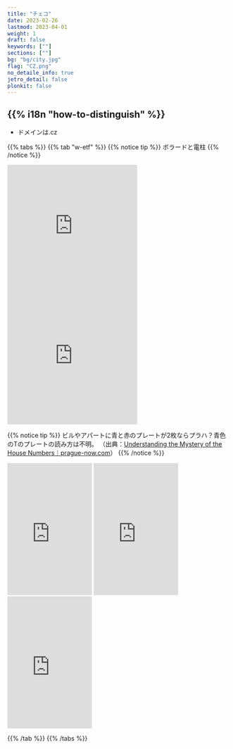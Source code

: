 ```yaml
---
title: "チェコ"
date: 2023-02-26
lastmod: 2023-04-01
weight: 1
draft: false
keywords: [""]
sections: [""]
bg: "bg/city.jpg"
flag: "CZ.png"
no_detaile_info: true
jetro_detail: false
plonkit: false
---
```


<div class="main-desciption country-description">
    <h2 class="section-title">{{% i18n "how-to-distinguish" %}}</h2>
    <ul class="rule-list">
        <li>ドメインは<span class="quiz">.cz</span></li>
    </ul>
</div>

{{% tabs  %}}
{{% tab "w-etf" %}}
{{% notice tip %}}
ボラードと電柱
{{% /notice %}}
<div class="googlemap-if">
<iframe src="https://www.google.com/maps/embed?pb=!4v1681941225200!6m8!1m7!1sgsGVwur7pu9QCrrQmpkk9w!2m2!1d49.19184261344255!2d16.87967606635006!3f22.928734736934533!4f-14.406306511799286!5f3.325193203789971" width="295" height="295" style="border:0;" allowfullscreen="" loading="lazy" referrerpolicy="no-referrer-when-downgrade"></iframe>
<iframe src="https://www.google.com/maps/embed?pb=!4v1681943230054!6m8!1m7!1ssfdmIVecNRILD1yCenTxSg!2m2!1d49.57085883031012!2d17.30559813259281!3f78.60860033633689!4f5.765596368411707!5f1.7518516263049886" width="295" height="295" style="border:0;" allowfullscreen="" loading="lazy" referrerpolicy="no-referrer-when-downgrade"></iframe>
</div>

{{% notice tip %}}
ビルやアパートに青と赤のプレートが2枚ならプラハ？青色のTのプレートの読み方は不明。 （出典：<a href="https://prague-now.com/history/understanding-the-mystery-of-the-house-numbers/">Understanding the Mystery of the House Numbers｜prague-now.com</a>）
{{% /notice %}}

<div class="googlemap-if">
<iframe src="https://www.google.com/maps/embed?pb=!4v1681946136173!6m8!1m7!1sapGCNvlPlABF1pT2cILlRQ!2m2!1d50.01011376063133!2d14.41428088411249!3f110.35658657426798!4f-5.832537226173855!5f3.325193203789971" width="192" height="300" style="border:0;" allowfullscreen="" loading="lazy" referrerpolicy="no-referrer-when-downgrade"></iframe>
<iframe src="https://www.google.com/maps/embed?pb=!4v1681946376405!6m8!1m7!1s9LTfMSz7PUKP_e26DQ2VbQ!2m2!1d49.19432815943442!2d16.61312834578615!3f327.1168005081557!4f-3.6919278303005143!5f3.325193203789971" width="192" height="300" style="border:0;" allowfullscreen="" loading="lazy" referrerpolicy="no-referrer-when-downgrade"></iframe>
<iframe src="https://www.google.com/maps/embed?pb=!4v1681946473677!6m8!1m7!1slXLE8i4WNVdBo9Zjwf9RTw!2m2!1d50.07301695432118!2d14.43958934522536!3f342.61217010079974!4f-1.1447244747842404!5f3.325193203789971" width="192" height="300" style="border:0;" allowfullscreen="" loading="lazy" referrerpolicy="no-referrer-when-downgrade"></iframe>
</div>

{{% /tab %}}
{{% /tabs %}}